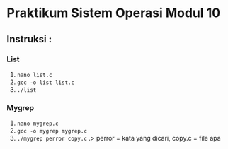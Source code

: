 # Praktikum Sistem Operasi Modul 10

## Instruksi :

### List
1. `nano list.c`
2. `gcc -o list list.c`
3. `./list` 

### Mygrep
1. `nano mygrep.c`
2. `gcc -o mygrep mygrep.c`
3. `./mygrep perror copy.c` .> perror = kata yang dicari, copy.c = file apa
